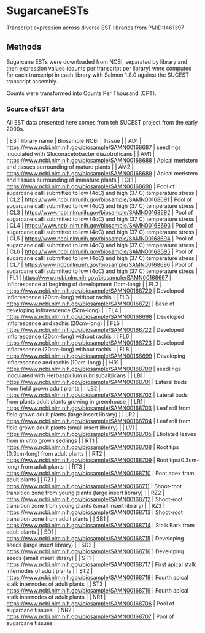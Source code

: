 # SugarcaneESTs
Transcript expression across diverse EST libraries from PMID:1461397

## Methods

Sugarcane ESTs were downloaded from NCBI, separated by library and then expression values (counts per transcript per library) were computed for each transcript in each library with Salmon 1.8.0 against the SUCEST transcript assembly.

Counts were transformed into Counts Per Thousand (CPT).

### Source of EST data

All EST data presented here comes from teh SUCEST project from the early 2000s.

| EST library name | Biosample NCBI | Tissue | 
| AD1  | https://www.ncbi.nlm.nih.gov/biosample/SAMN00168687  | seedlings inoculated with Gluconacetobacter diazotroficans |
| AM1  | https://www.ncbi.nlm.nih.gov/biosample/SAMN00168688  | Apical meristem and tissues surrounding of mature plants |
| AM2  | https://www.ncbi.nlm.nih.gov/biosample/SAMN00168689  | Apical meristem and tissues surrounding of immature plants |
| CL1 | https://www.ncbi.nlm.nih.gov/biosample/SAMN00168690  | Pool of sugarcane calli submitted to low (4oC) and high (37 C) temperature stress |
| CL2 | https://www.ncbi.nlm.nih.gov/biosample/SAMN00168691  | Pool of sugarcane calli submitted to low (4oC) and high (37 C) temperature stress | 
| CL3 | https://www.ncbi.nlm.nih.gov/biosample/SAMN00168692  | Pool of sugarcane calli submitted to low (4oC) and high (37 C) temperature stress |
| CL4 | https://www.ncbi.nlm.nih.gov/biosample/SAMN00168693  | Pool of sugarcane calli submitted to low (4oC) and high (37 C) temperature stress |
| CL5 | https://www.ncbi.nlm.nih.gov/biosample/SAMN00168694  | Pool of sugarcane calli submitted to low (4oC) and high (37 C) temperature stress | 
| CL6  | https://www.ncbi.nlm.nih.gov/biosample/SAMN00168695  | Pool of sugarcane calli submitted to low (4oC) and high (37 C) temperature stress | 
| CL7  | https://www.ncbi.nlm.nih.gov/biosample/SAMN00168696  | Pool of sugarcane calli submitted to low (4oC) and high (37 C) temperature stress |
| FL1  | https://www.ncbi.nlm.nih.gov/biosample/SAMN00168697  | Inflorescence at begining of development (1cm-long) |
| FL2  | https://www.ncbi.nlm.nih.gov/biosample/SAMN00168720  | Developed inflorescence (20cm-long) without rachis |
| FL3  | https://www.ncbi.nlm.nih.gov/biosample/SAMN00168721  | Base of developing inflorescence (5cm-long) | 
| FL4  | https://www.ncbi.nlm.nih.gov/biosample/SAMN00168698  | Developed inflorescence and rachis (20cm-long) |
| FL5  | https://www.ncbi.nlm.nih.gov/biosample/SAMN00168722  | Developed inflorescence (20cm-long) without rachis |
| FL6  | https://www.ncbi.nlm.nih.gov/biosample/SAMN00168723  | Developed inflorescence (20cm-long) without rachis |
| FL8  | https://www.ncbi.nlm.nih.gov/biosample/SAMN00168699  | Developing inflorescence and rachis (10cm-long) |
| HR1  | https://www.ncbi.nlm.nih.gov/biosample/SAMN00168700  | seedlings inoculated with Herbaspirilum rubrisubalbicans |
| LB1  | https://www.ncbi.nlm.nih.gov/biosample/SAMN00168701  | Lateral buds from field grown adult plants |
| LB2  | https://www.ncbi.nlm.nih.gov/biosample/SAMN00168702  | Lateral buds from plants adult plants growing in greenhouse |
| LR1  | https://www.ncbi.nlm.nih.gov/biosample/SAMN00168703  | Leaf roll from field grown adult plants (large insert library) |
| LR2  | https://www.ncbi.nlm.nih.gov/biosample/SAMN00168704  | Leaf roll from field grown adult plants (small insert library) |
| LV1  | https://www.ncbi.nlm.nih.gov/biosample/SAMN00168705  | Etiolated leaves from in vitro grown sedlings |
| RT1  | https://www.ncbi.nlm.nih.gov/biosample/SAMN00168708  | Root tips (0.3cm-long) from adult plants |
| RT2  | https://www.ncbi.nlm.nih.gov/biosample/SAMN00168709  | Root tips(0.3cm-long) from adult plants |
| RT3  | https://www.ncbi.nlm.nih.gov/biosample/SAMN00168710  | Root apex from adult plants | 
| RZ1  | https://www.ncbi.nlm.nih.gov/biosample/SAMN00168711  | Shoot-root transition zone from young plants (large insert library) |
| RZ2  | https://www.ncbi.nlm.nih.gov/biosample/SAMN00168712  | Shoot-root transition zone from young plants (small insert library) |
| RZ3  | https://www.ncbi.nlm.nih.gov/biosample/SAMN00168713  | Shoot-root transition zone from adult plants |
| SB1  | https://www.ncbi.nlm.nih.gov/biosample/SAMN00168714  | Stalk Bark from adult plants |
| SD1  | https://www.ncbi.nlm.nih.gov/biosample/SAMN00168715  | Developing seeds (large insert library) | 
| SD2  | https://www.ncbi.nlm.nih.gov/biosample/SAMN00168716  | Developing seeds (small insert library) |
| ST1  | https://www.ncbi.nlm.nih.gov/biosample/SAMN00168717  | First apical stalk internodes of adult plants |
| ST2  | https://www.ncbi.nlm.nih.gov/biosample/SAMN00168718  | Fourth apical stalk internodes of adult plants |
| ST3  | https://www.ncbi.nlm.nih.gov/biosample/SAMN00168719  | Fourth apical stalk internodes of adult plants |
| NR1 | https://www.ncbi.nlm.nih.gov/biosample/SAMN00168706  | Pool of sugarcane tissues |
| NR2 | https://www.ncbi.nlm.nih.gov/biosample/SAMN00168707  | Pool of sugarcane tissues | 

